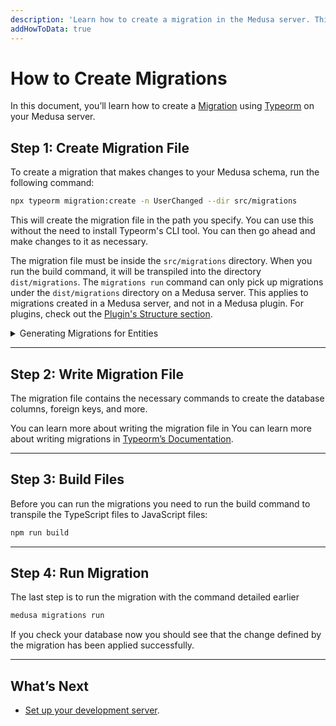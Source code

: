 ```yaml
---
description: 'Learn how to create a migration in the Medusa server. This guide explains how to write and run migrations.'
addHowToData: true
---
```


# How to Create Migrations

In this document, you’ll learn how to create a [Migration](overview.md) using [Typeorm](https://typeorm.io) on your Medusa server.

## Step 1: Create Migration File

To create a migration that makes changes to your Medusa schema, run the following command:

```bash
npx typeorm migration:create -n UserChanged --dir src/migrations
```

This will create the migration file in the path you specify. You can use this without the need to install Typeorm's CLI tool. You can then go ahead and make changes to it as necessary.

The migration file must be inside the `src/migrations` directory. When you run the build command, it will be transpiled into the directory `dist/migrations`. The `migrations run` command can only pick up migrations under the `dist/migrations` directory on a Medusa server. This applies to migrations created in a Medusa server, and not in a Medusa plugin. For plugins, check out the [Plugin's Structure section](../plugins/create.md).

<details>
  <summary>Generating Migrations for Entities</summary>

  You can alternatively use Typeorm's `generate` command to generate a Migration file from existing entity classes. As Medusa uses v0.2.45 of Typeorm, you have to create a `ormconfig.json` first before using the `generate` command.

:::note

Typeorm will be updated to the latest version in v1.8.0 of Medusa.

:::

  For example, create the file `ormconfig.json` in the root of your Medusa server with the following content:

  ```json
  {
    "type": "postgres",
    "host": "localhost",
    "port": 5432,
    "username": "<YOUR_DB_USERNAME>",
    "password": "<YOUR_DB_PASSWORD>",
    "database": "<YOUR_DB_NAME>",
    "synchronize": true,
    "logging": false,
    "entities": [
      "dist/models/**/*.js"
    ],
    "migrations": [
      "dist/migrations/**/*.js"
    ],
    "cli": {
        "entitiesDir": "src/models",
        "migrationsDir": "src/migrations"
    }
  }
  ```

  Make sure to replace `<YOUR_DB_USERNAME>`, `<YOUR_DB_PASSWORD>`, and `<YOUR_DB_NAME>` with the necessary values for your database connection.

  Then, after creating your entity, run the `build` command:

  ```bash npm2yarn
  npm run build
  ```

  Finally, run the following command to generate a Migration for your new entity:

  ```bash
  npx typeorm@0.2.45 migration:generate -n PostCreate
  ```

  Where `PostCreate` is just an example of the name of the migration to generate. The migration will then be generated in `src/migrations/<TIMESTAMP>-PostCreate.ts`. You can then skip to step 3 of this guide.
</details>

---

## Step 2: Write Migration File

The migration file contains the necessary commands to create the database columns, foreign keys, and more.

You can learn more about writing the migration file in You can learn more about writing migrations in [Typeorm’s Documentation](https://typeorm.io/migrations).

---

## Step 3: Build Files

Before you can run the migrations you need to run the build command to transpile the TypeScript files to JavaScript files:

```bash npm2yarn
npm run build
```

---

## Step 4: Run Migration

The last step is to run the migration with the command detailed earlier

```bash
medusa migrations run
```

If you check your database now you should see that the change defined by the migration has been applied successfully.

---

## What’s Next

- [Set up your development server](../../../tutorial/0-set-up-your-development-environment.mdx).
